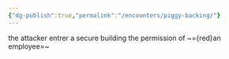 ```yaml
---
{"dg-publish":true,"permalink":"/encounters/piggy-backing/"}
---
```


the attacker entrer a secure building the permission of ~={red}an employee=~

